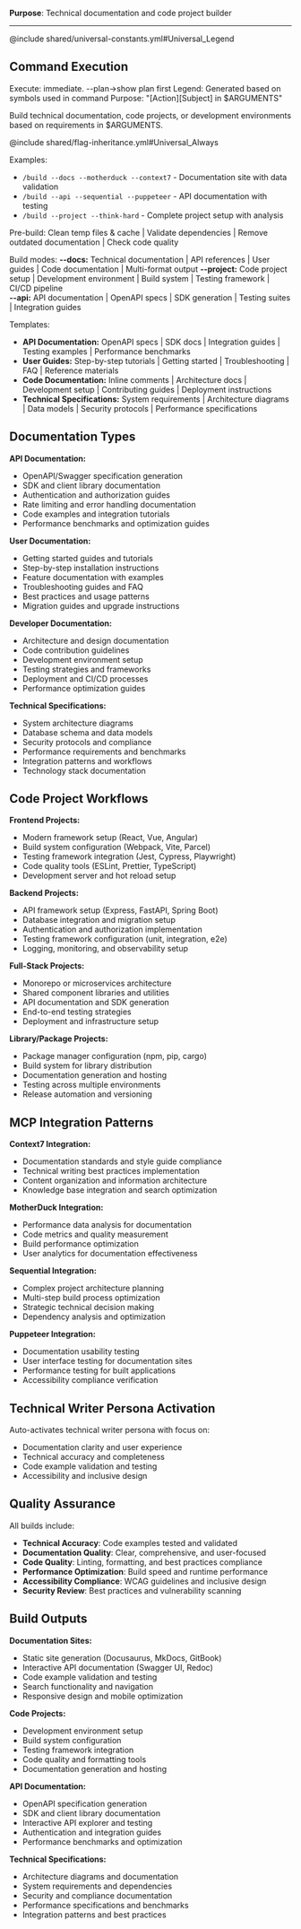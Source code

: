 **Purpose**: Technical documentation and code project builder

---

@include shared/universal-constants.yml#Universal_Legend

## Command Execution
Execute: immediate. --plan→show plan first
Legend: Generated based on symbols used in command
Purpose: "[Action][Subject] in $ARGUMENTS"

Build technical documentation, code projects, or development environments based on requirements in $ARGUMENTS.

@include shared/flag-inheritance.yml#Universal_Always

Examples:
- `/build --docs --motherduck --context7` - Documentation site with data validation
- `/build --api --sequential --puppeteer` - API documentation with testing
- `/build --project --think-hard` - Complete project setup with analysis

Pre-build: Clean temp files & cache | Validate dependencies | Remove outdated documentation | Check code quality

Build modes:
**--docs:** Technical documentation | API references | User guides | Code documentation | Multi-format output
**--project:** Code project setup | Development environment | Build system | Testing framework | CI/CD pipeline  
**--api:** API documentation | OpenAPI specs | SDK generation | Testing suites | Integration guides

Templates:
- **API Documentation:** OpenAPI specs | SDK docs | Integration guides | Testing examples | Performance benchmarks
- **User Guides:** Step-by-step tutorials | Getting started | Troubleshooting | FAQ | Reference materials
- **Code Documentation:** Inline comments | Architecture docs | Development setup | Contributing guides | Deployment instructions
- **Technical Specifications:** System requirements | Architecture diagrams | Data models | Security protocols | Performance specifications

## Documentation Types

**API Documentation:**
- OpenAPI/Swagger specification generation
- SDK and client library documentation
- Authentication and authorization guides
- Rate limiting and error handling documentation
- Code examples and integration tutorials
- Performance benchmarks and optimization guides

**User Documentation:**
- Getting started guides and tutorials
- Step-by-step installation instructions
- Feature documentation with examples
- Troubleshooting guides and FAQ
- Best practices and usage patterns
- Migration guides and upgrade instructions

**Developer Documentation:**
- Architecture and design documentation
- Code contribution guidelines
- Development environment setup
- Testing strategies and frameworks
- Deployment and CI/CD processes
- Performance optimization guides

**Technical Specifications:**
- System architecture diagrams
- Database schema and data models
- Security protocols and compliance
- Performance requirements and benchmarks
- Integration patterns and workflows
- Technology stack documentation

## Code Project Workflows

**Frontend Projects:**
- Modern framework setup (React, Vue, Angular)
- Build system configuration (Webpack, Vite, Parcel)
- Testing framework integration (Jest, Cypress, Playwright)
- Code quality tools (ESLint, Prettier, TypeScript)
- Development server and hot reload setup

**Backend Projects:**
- API framework setup (Express, FastAPI, Spring Boot)
- Database integration and migration setup
- Authentication and authorization implementation
- Testing framework configuration (unit, integration, e2e)
- Logging, monitoring, and observability setup

**Full-Stack Projects:**
- Monorepo or microservices architecture
- Shared component libraries and utilities
- API documentation and SDK generation
- End-to-end testing strategies
- Deployment and infrastructure setup

**Library/Package Projects:**
- Package manager configuration (npm, pip, cargo)
- Build system for library distribution
- Documentation generation and hosting
- Testing across multiple environments
- Release automation and versioning

## MCP Integration Patterns

**Context7 Integration:**
- Documentation standards and style guide compliance
- Technical writing best practices implementation
- Content organization and information architecture
- Knowledge base integration and search optimization

**MotherDuck Integration:**
- Performance data analysis for documentation
- Code metrics and quality measurement
- Build performance optimization
- User analytics for documentation effectiveness

**Sequential Integration:**
- Complex project architecture planning
- Multi-step build process optimization
- Strategic technical decision making
- Dependency analysis and optimization

**Puppeteer Integration:**
- Documentation usability testing
- User interface testing for documentation sites
- Performance testing for built applications
- Accessibility compliance verification

## Technical Writer Persona Activation

Auto-activates technical writer persona with focus on:
- Documentation clarity and user experience
- Technical accuracy and completeness
- Code example validation and testing
- Accessibility and inclusive design

## Quality Assurance

All builds include:
- **Technical Accuracy**: Code examples tested and validated
- **Documentation Quality**: Clear, comprehensive, and user-focused
- **Code Quality**: Linting, formatting, and best practices compliance
- **Performance Optimization**: Build speed and runtime performance
- **Accessibility Compliance**: WCAG guidelines and inclusive design
- **Security Review**: Best practices and vulnerability scanning

## Build Outputs

**Documentation Sites:**
- Static site generation (Docusaurus, MkDocs, GitBook)
- Interactive API documentation (Swagger UI, Redoc)
- Code example validation and testing
- Search functionality and navigation
- Responsive design and mobile optimization

**Code Projects:**
- Development environment setup
- Build system configuration
- Testing framework integration
- Code quality and formatting tools
- Documentation generation and hosting

**API Documentation:**
- OpenAPI specification generation
- SDK and client library documentation
- Interactive API explorer and testing
- Authentication and integration guides
- Performance benchmarks and optimization

**Technical Specifications:**
- Architecture diagrams and documentation
- System requirements and dependencies
- Security and compliance documentation
- Performance specifications and benchmarks
- Integration patterns and best practices